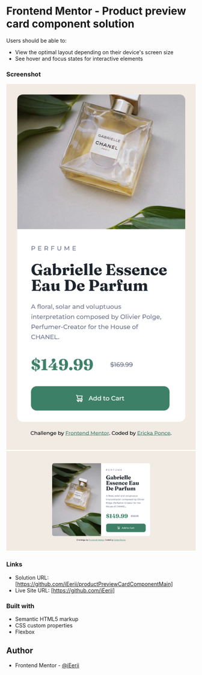 # Frontend Mentor - Product preview card component solution

Users should be able to:

- View the optimal layout depending on their device's screen size
- See hover and focus states for interactive elements

### Screenshot

![](ScreenshotMobile.png)
![](ScreenshotDesktop.png)

### Links

- Solution URL: [https://github.com/iEerii/productPreviewCardComponentMain]
- Live Site URL: [https://github.com/iEerii]

### Built with

- Semantic HTML5 markup
- CSS custom properties
- Flexbox

## Author

- Frontend Mentor - [@iEerii](https://www.frontendmentor.io/profile/iEerii)
